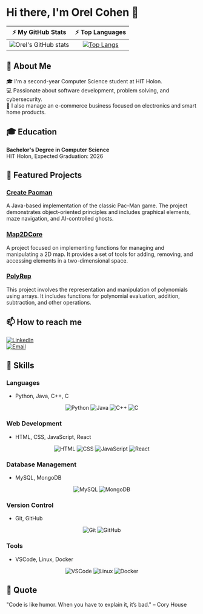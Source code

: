# Hi there, I'm Orel Cohen 👋

| ⚡ My GitHub Stats | ⚡ Top Languages |
|:------------------:|:-------------------------:|
| ![Orel's GitHub stats](https://github-readme-stats.vercel.app/api?username=OrelCohenTech&show_icons=true&rank_icon=github&theme=merko&icon_color=4fd1c5&cache_seconds=1800) | [![Top Langs](https://github-readme-stats.vercel.app/api/top-langs/?username=OrelCohenTech&hide=jupyter%20notebook&layout=compact&langs_count=6&card_width=450&theme=merko)](https://github.com/anuraghazra/github-readme-stats&cache_seconds=1800) |

## 🚀 About Me

🎓 I'm a second-year Computer Science student at HIT Holon.  
💻 Passionate about software development, problem solving, and cybersecurity.  
🛒 I also manage an e-commerce business focused on electronics and smart home products.

## 🎓 Education

**Bachelor's Degree in Computer Science**  
HIT Holon, Expected Graduation: 2026

## 🚀 Featured Projects

### [Create Pacman](https://github.com/OrelCohenTech/Create_Pacman)
A Java-based implementation of the classic Pac-Man game. The project demonstrates object-oriented principles and includes graphical elements, maze navigation, and AI-controlled ghosts.

### [Map2DCore](https://github.com/OrelCohenTech/Map2DCore)
A project focused on implementing functions for managing and manipulating a 2D map. It provides a set of tools for adding, removing, and accessing elements in a two-dimensional space.

### [PolyRep](https://github.com/OrelCohenTech/PolyRep-)
This project involves the representation and manipulation of polynomials using arrays. It includes functions for polynomial evaluation, addition, subtraction, and other operations.

## 📫 How to reach me

[![LinkedIn](https://img.shields.io/badge/LinkedIn-%230077B5.svg?&style=for-the-badge&logo=linkedin&logoColor=white)](https://www.linkedin.com/in/orel-cohen-expert/)  
[![Email](https://img.shields.io/badge/Email-%23D14836.svg?&style=for-the-badge&logo=gmail&logoColor=white)](mailto:orelcohen953@gmail.com)

## 🧠 Skills

### Languages
- Python, Java, C++, C  
<p align="center">
  <img src="https://skillicons.dev/icons?i=py" alt="Python" />
  <img src="https://skillicons.dev/icons?i=java" alt="Java" />
  <img src="https://skillicons.dev/icons?i=cpp" alt="C++" />
  <img src="https://skillicons.dev/icons?i=c" alt="C" />
</p>

### Web Development
- HTML, CSS, JavaScript, React  
<p align="center">
  <img src="https://skillicons.dev/icons?i=html" alt="HTML" />
  <img src="https://skillicons.dev/icons?i=css" alt="CSS" />
  <img src="https://skillicons.dev/icons?i=javascript" alt="JavaScript" />
  <img src="https://skillicons.dev/icons?i=react" alt="React" />
</p>

### Database Management
- MySQL, MongoDB  
<p align="center">
  <img src="https://skillicons.dev/icons?i=mysql" alt="MySQL" />
  <img src="https://skillicons.dev/icons?i=mongodb" alt="MongoDB" />
</p>

### Version Control
- Git, GitHub  
<p align="center">
  <img src="https://skillicons.dev/icons?i=git" alt="Git" />
  <img src="https://skillicons.dev/icons?i=github" alt="GitHub" />
</p>

### Tools
- VSCode, Linux, Docker  
<p align="center">
  <img src="https://skillicons.dev/icons?i=vscode" alt="VSCode" />
  <img src="https://skillicons.dev/icons?i=linux" alt="Linux" />
  <img src="https://skillicons.dev/icons?i=docker" alt="Docker" />
</p>

## 💬 Quote
"Code is like humor. When you have to explain it, it’s bad." – Cory House

